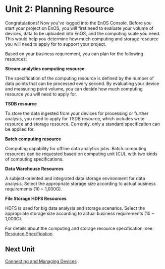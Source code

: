 # Unit 2: Planning Resource

Congratulations! Now you've logged into the EnOS Console. Before you start your project on EnOS, you will first need to evaluate your volume of devices, data to be uploaded into EnOS, and the computing scale you need. This would help you determine how much computing and storage resource you will need to apply for to support your project.

Based on your business requirement, you can plan for the following resources:

**Stream analytics computing resource**

The specification of the computing resource is defined by the number of data points that can be processed every second. By evaluating your device and measuring point volume, you can decide how much computing resource you will need to apply for.

**TSDB resource**

To store the data ingested from your devices for processing or further analysis, you need to apply for TSDB resource, which includes write resource and storage resource. Currently, only a standard specification can be applied for.

**Batch computing resource**

Computing capability for offline data analytics jobs. Batch computing resources can be requested based on computing unit (CU), with two kinds of computing specifications.

**Data Warehouse Resources**

A subject-oriented and integrated data storage environment for data analysis. Select the appropriate storage size according to actual business requirements (10 ~ 1,000G).

**File Storage HDFS Resources**

HDFS is used for big data analysis and storage scenarios. Select the appropriate storage size according to actual business requirements (10 ~ 1,000G). 

For details about the computing and storage resource specification, see [Resource Specification](/docs/enos/en/2.0.8/resourcemanagement/reference.html).

## Next Unit

[Connecting and Managing Devices](device_connection)

